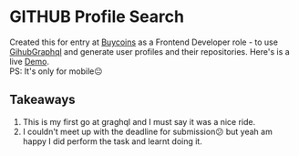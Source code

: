 # GITHUB Profile Search

Created this for entry at [Buycoins](https://notion.so/) as a Frontend Developer role - to use [GihubGraphql](https://api.github.com/graphql) and generate user profiles and their repositories. Here's is a live [Demo](https://github-abc.netlify.app/).<br /> 
PS: It's only for mobile😐

## Takeaways
1. This is my first go at graghql and I must say it was a nice ride.
2. I couldn't meet up with the deadline for submission😕 but yeah am happy I did perform the task and learnt doing it.


